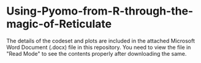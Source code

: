 # Using-Pyomo-from-R-through-the-magic-of-Reticulate

The details of the codeset and plots are included in the attached Microsoft Word Document (.docx) file in this repository. 
You need to view the file in "Read Mode" to see the contents properly after downloading the same.
